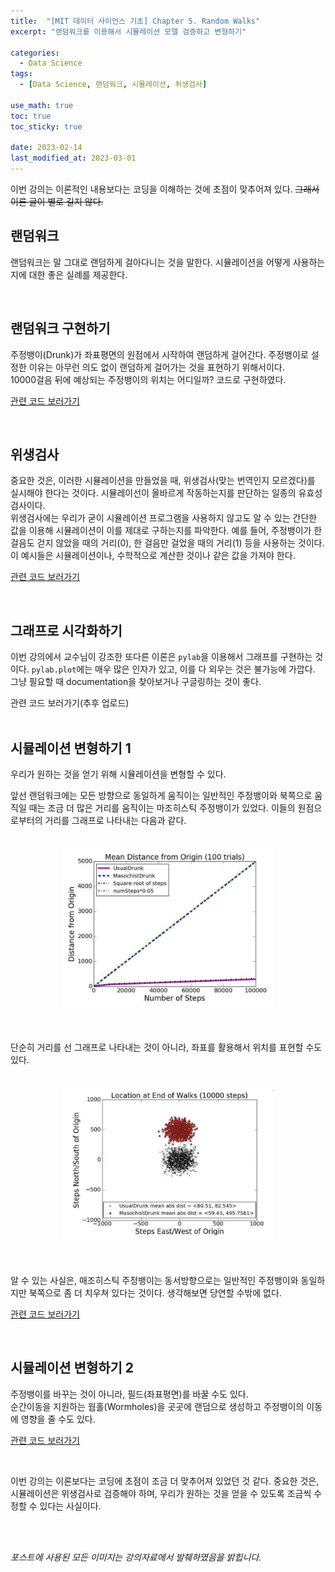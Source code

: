 ```yaml
---
title:  "[MIT 데이터 사이언스 기초] Chapter 5. Random Walks"
excerpt: "랜덤워크를 이용해서 시뮬레이션 모델 검증하고 변형하기"

categories:
  - Data Science
tags:
  - [Data Science, 랜덤워크, 시뮬레이션, 위생검사]

use_math: true
toc: true
toc_sticky: true
 
date: 2023-02-14
last_modified_at: 2023-03-01
---
```

이번 강의는 이론적인 내용보다는 코딩을 이해하는 것에 초점이 맞추어져 있다. ~~그래서 이론 글이 별로 길지 않다.~~
<br/>

## 랜덤워크
랜덤워크는 말 그대로 랜덤하게 걸아다니는 것을 말한다. 시뮬레이션을 어떻게 사용하는지에 대한 좋은 실례를 제공한다.   

<br/>

## 랜덤워크 구현하기
주정뱅이(Drunk)가 좌표평면의 원점에서 시작하여 랜덤하게 걸어간다. 주정뱅이로 설정한 이유는 아무런 의도 없이 랜덤하게 걸어가는 것을 표현하기 위해서이다.     
10000걸음 뒤에 예상되는 주정뱅이의 위치는 어디일까? 코드로 구현하였다.

[관련 코드 보러가기](https://github.com/Hyun3246/Code-Warehouse/tree/main/MIT%20%EB%8D%B0%EC%9D%B4%ED%84%B0%20%EC%82%AC%EC%9D%B4%EC%96%B8%EC%8A%A4%20%EA%B8%B0%EC%B4%88)

<br/>

## 위생검사
중요한 것은, 이러한 시뮬레이션을 만들었을 때, 위생검사(맞는 번역인지 모르겠다)를 실시해야 한다는 것이다. 시뮬레이선이 올바르게 작동하는지를 판단하는 일종의 유효성 검사이다.    
위생검사에는 우리가 굳이 시뮬레이션 프로그램을 사용하지 않고도 알 수 있는 간단한 값을 이용해 시뮬레이션이 이를 제대로 구하는지를 파악한다. 예를 들어, 주정뱅이가 한 걸음도 걷지 않았을 때의 거리(0), 한 걸음만 걸었을 때의 거리(1) 등을 사용하는 것이다. 이 예시들은 시뮬레이션이나, 수학적으로 계산한 것이나 같은 값을 가져야 한다.       

[관련 코드 보러가기](https://github.com/Hyun3246/Code-Warehouse/tree/main/MIT%20%EB%8D%B0%EC%9D%B4%ED%84%B0%20%EC%82%AC%EC%9D%B4%EC%96%B8%EC%8A%A4%20%EA%B8%B0%EC%B4%88)

<br/>

## 그래프로 시각화하기
이번 강의에서 교수님이 강조한 또다른 이론은 `pylab`을 이용해서 그래프를 구현하는 것이다. `pylab.plot`에는 매우 많은 인자가 있고, 이를 다 외우는 것은 불가능에 가깝다. 그냥 필요할 때 documentation을 찾아보거나 구글링하는 것이 좋다.   

관련 코드 보러가기(추후 업로드)     
<br/>

## 시뮬레이션 변형하기 1
우리가 원하는 것을 얻기 위해 시뮬레이션을 변형할 수 있다.

앞선 랜덤워크에는 모든 방향으로 동일하게 움직이는 일반적인 주정뱅이와 북쪽으로 움직일 때는 조금 더 많은 거리를 움직이는 마조히스틱 주정뱅이가 있었다. 이들의 원점으로부터의 거리를 그래프로 나타내는 다음과 같다.
<br/>
<figure style="display:block; text-align:center;">
  <img src="/image/MIT 데이터 사이언스 기초/주정뱅이 평균 거리.jpg"
       style="width: 80%; height: auto; margin:20px">
</figure>
<br/>
단순히 거리를 선 그래프로 나타내는 것이 아니라, 좌표를 활용해서 위치를 표현할 수도 있다.
<br/>
<figure style="display:block; text-align:center;">
  <img src="/image/MIT 데이터 사이언스 기초/주정뱅이 산포도 거리.jpg"
       style="width: 80%; height: auto; margin:20px">
</figure>
<br/>
알 수 있는 사실은, 매조히스틱 주정뱅이는 동서방향으로는 일반적인 주정뱅이와 동일하지만 북쪽으로 좀 더 치우쳐 있다는 것이다. 생각해보면 당연할 수밖에 없다.

[관련 코드 보러가기](https://github.com/Hyun3246/Code-Warehouse/tree/main/MIT%20%EB%8D%B0%EC%9D%B4%ED%84%B0%20%EC%82%AC%EC%9D%B4%EC%96%B8%EC%8A%A4%20%EA%B8%B0%EC%B4%88)     

<br/>

## 시뮬레이션 변형하기 2
주정뱅이를 바꾸는 것이 아니라, 필드(좌표평면)를 바꿀 수도 있다.     
순간이동을 지원하는 웜홀(Wormholes)을 곳곳에 랜덤으로 생성하고 주정뱅이의 이동에 영향을 줄 수도 있다.

[관련 코드 보러가기](https://github.com/Hyun3246/Code-Warehouse/tree/main/MIT%20%EB%8D%B0%EC%9D%B4%ED%84%B0%20%EC%82%AC%EC%9D%B4%EC%96%B8%EC%8A%A4%20%EA%B8%B0%EC%B4%88)  

<br/>

이번 강의는 이론보다는 코딩에 초점이 조금 더 맞추어져 있었던 것 같다. 중요한 것은, 시뮬레이션은 위생검사로 검증해야 하며, 우리가 원하는 것을 얻을 수 있도록 조금씩 수정할 수 있다는 사실이다.

<br/>
<br/>

*포스트에 사용된 모든 이미지는 강의자료에서 발췌하였음을 밝힙니다.*